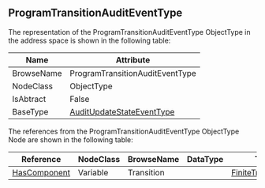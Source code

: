 <!-- objecttype -->
## ProgramTransitionAuditEventType
The representation of the ProgramTransitionAuditEventType ObjectType in the address space is shown in the following table:  

|Name|Attribute|
|---|---|
|BrowseName|ProgramTransitionAuditEventType|
|NodeClass|ObjectType|
|IsAbtract|False|
|BaseType|[AuditUpdateStateEventType](../../../Part5/ObjectTypes/AuditUpdateStateEventType/readme.md)|

The references from the ProgramTransitionAuditEventType ObjectType Node are shown in the following table:  

|Reference|NodeClass|BrowseName|DataType|TypeDefinition|ModellingRule|
|---|---|---|---|---|---|
|[HasComponent](../../../Part3/ReferenceTypes/HasComponent/readme.md)|Variable|Transition||[FiniteTransitionVariableType](../../Part5/VariableTypes/FiniteTransitionVariableType/readme.md)|[Mandatory](../../Objects/Mandatory/readme.md)|

